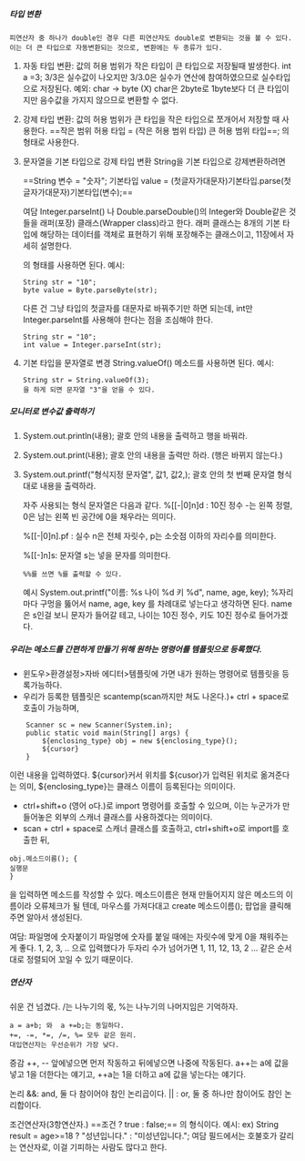 ##### 타입 변환
	피연산자 중 하나가 double인 경우 다른 피연산자도 double로 변환되는 것을 볼 수 있다.
	이는 더 큰 타입으로 자동변환되는 것으로, 변환에는 두 종류가 있다.
	
1. 자동 타입 변환: 값의 허용 범위가 작은 타입이 큰 타입으로 저장될때 발생한다.
	int a =3;
	3/3은 실수값이 나오지만 3/3.0은 실수가 연산에 참여하였으므로 실수타입으로 저장된다.
	예외: char → byte (X)
	 char은 2byte로 1byte보다 더 큰 타입이지만 음수값을 가지지 않으므로 변환할 수 없다.
	
2. 강제 타입 변환: 값의 허용 범위가 큰 타입을 작은 타입으로 쪼개어서 저장할 때 사용한다.
	==작은 범위 허용 타입 = (작은 허용 범위 타입) 큰 허용 범위 타입==;
	의 형태로 사용한다.
	
3. 문자열을 기본 타입으로 강제 타입 변환
	String을 기본 타입으로 강제변환하려면
	
	==String 변수 = "숫자";
	기본타입 value = (첫글자가대문자)기본타입.parse(첫글자가대문자)기본타입(변수);==
	
	여담
	 Integer.parseInt() 나 Double.parseDouble()의 Integer와 Double같은 것들을 래퍼(포장) 클래스(Wrapper class)라고 한다. 래퍼 클래스는 8개의 기본 타입에 해당하는 데이터를 객체로 표현하기 위해 포장해주는 클래스이고, 11장에서 자세히 설명한다.
	
	의 형태를 사용하면 된다.
	예시:
	 ```
	 String str = "10";
	 byte value = Byte.parseByte(str);
	 ```
	다른 건 그냥 타입의 첫글자를 대문자로 바꿔주기만 하면 되는데,
	int만 Integer.parseInt를 사용해야 한다는 점을 조심해야 한다.
	```
	String str = "10";
	int value = Integer.parseInt(str);
	```
4. 기본 타입을 문자열로 변경
	String.valueOf()
	메소드를 사용하면 된다.
	예시:
	 ```
	 String str = String.valueOf(3);
	 을 하게 되면 문자열 "3"을 얻을 수 있다.
	 ```

##### 모니터로 변수값 출력하기

1. System.out.println(내용);
	괄호 안의 내용을 출력하고 행을 바꿔라.

2. System.out.print(내용);
	괄호 안의 내용을 출력만 하라. (행은 바뀌지 않는다.)

3. System.out.printf("형식지정 문자열", 값1, 값2,);
	괄호 안의 첫 번째 문자열 형식대로 내용을 출력하라.
	
	자주 사용되는 형식 문자열은 다음과 같다.
	%[[-|0]n]d : 10진 정수
	 -는 왼쪽 정렬, 0은 남는 왼쪽 빈 공간에 0을 채우라는 의미다.
	 
	%[[-|0]n].pf : 실수
	 n은 전체 자릿수, p는 소숫점 이하의 자리수를 의미한다.
	 
	%[[-]n]s: 문자열
	s는 넣을 문자를 의미한다.
	
	```
	%%를 쓰면 %를 출력할 수 있다.
	```
	
	
	예시
	 System.out.printf("이름: %s 나이 %d 키 %d", name, age, key);
	 %자리마다 구멍을 뚫어서 name, age, key 를 차례대로 넣는다고 생각하면 된다.
	 name은 s인걸 보니 문자가 들어갈 테고, 나이는 10진 정수, 키도 10진 정수로 들어가겠다.
	

##### 우리는 메소드를 간편하게 만들기 위해 원하는 명령어를 템플릿으로 등록했다.
- 윈도우>환경설정>자바 에디터>템플릿에 가면 내가 원하는 명령어로 템플릿을 등록가능하다.
- 우리가 등록한 템플릿은 scantemp(scan까지만 쳐도 나온다.)+ ctrl + space로 호출이 가능하며,
```
	Scanner sc = new Scanner(System.in);
	public static void main(String[] args) {
		${enclosing_type} obj = new ${enclosing_type}();
		${cursor}
	}
```
이런 내용을 입력하였다. ${cursor}커서 위치를 ${cusor}가 입력된 위치로 옮겨준다는 의미,
${enclosing_type}는 클래스 이름이 등록된다는 의미이다.

- ctrl+shift+o (영어 o다.)로 import 명령어를 호출할 수 있으며, 이는 누군가가 만들어놓은 외부의 스캐너 클래스를 사용하겠다는 의미이다.
-  scan + ctrl + space로 스캐너 클래스를 호출하고, ctrl+shift+o로 import를 호출한 뒤,
```
obj.메소드이름(); {
실행문
}
```
을 입력하면 메소드를 작성할 수 있다. 메소드이름은 현재 만들어지지 않은 메소드의 이름이라 오류체크가 될 텐데, 마우스를 가져다대고 create 메소드이름(); 팝업을 클릭해주면 알아서 생성된다.

여담: 파일명에 숫자붙이기
 파일명에 숫자를 붙일 때에는 자릿수에 맞게 0을 채워주는 게 좋다. 
 1, 2, 3, .. 으로 입력했다가 두자리 수가 넘어가면 1, 11, 12, 13, 2 ... 같은 순서대로 정렬되어 꼬일 수 있기 때문이다.


##### 연산자
쉬운 건 넘겼다. /는 나누기의 몫, %는 나누기의 나머지임은 기억하자.
```
a = a+b; 와  a +=b;는 동일하다.
+=, -=, *=, /=, %= 모두 같은 원리.
대입연산자는 우선순위가 가장 낮다.
```

증감
 ++, --
 앞에넣으면 먼저 작동하고 뒤에넣으면 나중에 작동된다.
 a++는 a에 값을 넣고 1을 더한다는 얘기고, ++a는 1을 더하고 a에 값을 넣는다는 얘기다.

논리
 &&: and, 둘 다 참이어야 참인 논리곱이다.
 || : or, 둘 중 하나만 참이어도 참인 논리합이다.

조건연산자(3항연산자.)
 ==조건 ?  true : false;==
 의 형식이다.
 예시: ex) String result = age>=18 ? "성년입니다." : "미성년입니다.";
 여담
  필드에서는 호불호가 갈리는 연산자로, 이걸 기피하는 사람도 많다고 한다.